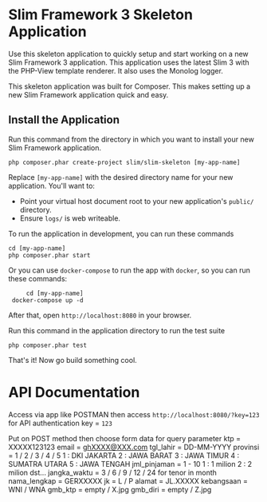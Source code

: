 # Slim Framework 3 Skeleton Application

Use this skeleton application to quickly setup and start working on a new Slim Framework 3 application. This application uses the latest Slim 3 with the PHP-View template renderer. It also uses the Monolog logger.

This skeleton application was built for Composer. This makes setting up a new Slim Framework application quick and easy.

## Install the Application

Run this command from the directory in which you want to install your new Slim Framework application.

    php composer.phar create-project slim/slim-skeleton [my-app-name]

Replace `[my-app-name]` with the desired directory name for your new application. You'll want to:

* Point your virtual host document root to your new application's `public/` directory.
* Ensure `logs/` is web writeable.

To run the application in development, you can run these commands 

	cd [my-app-name]
	php composer.phar start
	
Or you can use `docker-compose` to run the app with `docker`, so you can run these commands:

         cd [my-app-name]
	 docker-compose up -d
After that, open `http://localhost:8080` in your browser.

Run this command in the application directory to run the test suite

	php composer.phar test

That's it! Now go build something cool.

# API Documentation
Access via app like POSTMAN then access `http://localhost:8080/?key=123` for API authentication
	key = `123`

Put on POST method then choose form data for query parameter
	ktp = XXXXX123123
	email = ghXXXX@XXX.com
	tgl_lahir = DD-MM-YYYY
	provinsi = 1 / 2 / 3 / 4 / 5
		1 : DKI JAKARTA
		2 : JAWA BARAT
		3 : JAWA TIMUR
		4 : SUMATRA UTARA
		5 : JAWA TENGAH
	jml_pinjaman = 1 - 10
		1 : 1 milion
		2 : 2 milion dst...
	jangka_waktu = 3 / 6 / 9 / 12 / 24 for tenor in month
	nama_lengkap = GERXXXXX
	jk = L / P
	alamat = JL.XXXXX
	kebangsaan = WNI / WNA
	gmb_ktp = empty / X.jpg
	gmb_diri = empty / Z.jpg 
